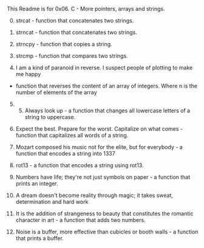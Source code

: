 This Readme is for 0x06. C - More pointers, arrays and strings.

0. strcat -  function that concatenates two strings.

1. strncat - function that concatenates two strings.

2. strncpy - function that copies a string.

3. strcmp - function that compares two strings.

4. I am a kind of paranoid in reverse. I suspect people of plotting to make me happy
 - function that reverses the content of an array of integers. Where n is the number of elements of the array

5. 5. Always look up - a function that changes all lowercase letters of a string to uppercase.

6. Expect the best. Prepare for the worst. Capitalize on what comes - function that capitalizes all words of a string.

7. Mozart composed his music not for the elite, but for everybody - a function that encodes a string into 1337

8. rot13 - a function that encodes a string using rot13.

9. Numbers have life; they're not just symbols on paper - a function that prints an integer.

10. A dream doesn't become reality through magic; it takes sweat, determination and hard work

11. It is the addition of strangeness to beauty that constitutes the romantic character in art - a function that adds two numbers.

12. Noise is a buffer, more effective than cubicles or booth walls -  a function that prints a buffer.

